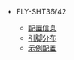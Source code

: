 * FLY-SHT36/42
 
  * [配置信息](/board/fly_sht36_42/README.md)
  * [引脚分布](/board/fly_sht36_42/pins.md)
  * [示例配置](/board/fly_sht36_42/cfg.md)
